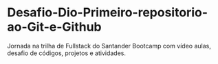 # Desafio-Dio-Primeiro-repositorio-ao-Git-e-Github
Jornada na trilha de Fullstack do Santander Bootcamp com vídeo aulas, desafio de códigos, projetos e atividades.
